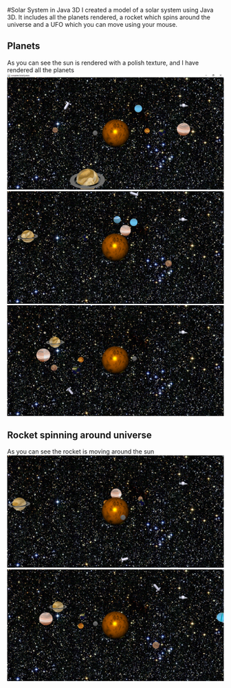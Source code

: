 #Solar System in Java 3D
I created a model of a solar system using Java 3D. It includes all the planets rendered, a rocket which spins around the universe and a UFO which you can move using your mouse.

## Planets
As you can see the sun is rendered with a polish texture, and I have rendered all the planets
![Image of Planet ](https://github.com/mh453/SolarSystem/blob/master/screenshots/Capture1.PNG)
![Image of Planet ](https://github.com/mh453/SolarSystem/blob/master/screenshots/Capture2.PNG)
![Image of Planet ](https://github.com/mh453/SolarSystem/blob/master/screenshots/Capture3.PNG)

## Rocket spinning around universe
As you can see the rocket is moving around the sun
![Image of Planet ](https://github.com/mh453/SolarSystem/blob/master/screenshots/rocket1.PNG)
![Image of Planet ](https://github.com/mh453/SolarSystem/blob/master/screenshots/rocket2.PNG)

<!---
## Collision detection 
To move the UFOs first move your mouse to it, then right click and then move
![Image of UFO ](https://github.com/mh453/SolarSystem/blob/master/screenshots/ufos2s.PNG)

Once the UFO hits the Sun it turns blue (it contaminates the sun)
![Image of UFO](https://github.com/mh453/SolarSystem/blob/master/screenshots/ufos2s.PNG)
--->
